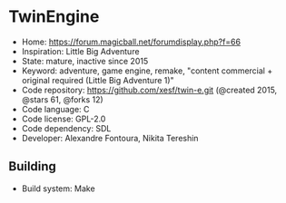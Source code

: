 # TwinEngine

- Home: https://forum.magicball.net/forumdisplay.php?f=66
- Inspiration: Little Big Adventure
- State: mature, inactive since 2015
- Keyword: adventure, game engine, remake, "content commercial + original required (Little Big Adventure 1)"
- Code repository: https://github.com/xesf/twin-e.git (@created 2015, @stars 61, @forks 12)
- Code language: C
- Code license: GPL-2.0
- Code dependency: SDL
- Developer: Alexandre Fontoura, Nikita Tereshin

## Building

- Build system: Make
